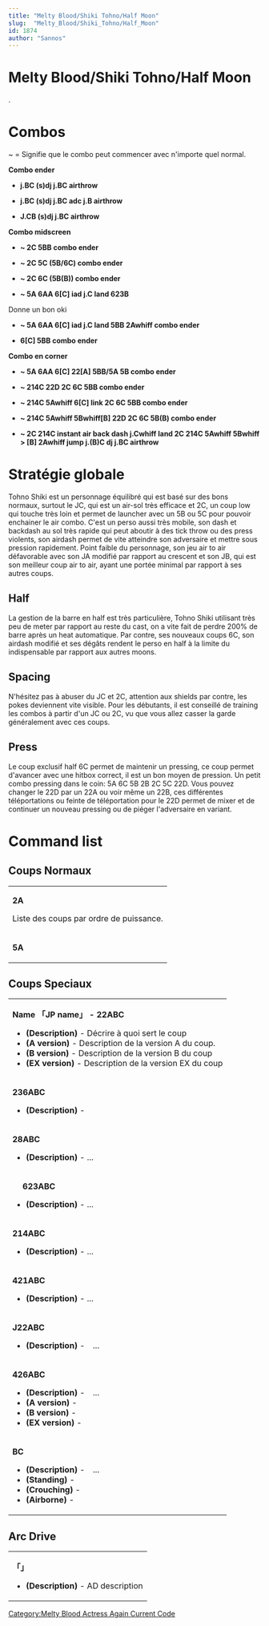 ```yaml
---
title: "Melty Blood/Shiki Tohno/Half Moon"
slug:  "Melty_Blood/Shiki_Tohno/Half_Moon"
id: 1874
author: "Sannos"
---
```


# Melty Blood/Shiki Tohno/Half Moon

.

# Combos

\~ = Signifie que le combo peut commencer avec n'importe quel normal.

**Combo ender**

- **j.BC (s)dj j.BC airthrow**

<!-- -->

- **j.BC (s)dj j.BC adc j.B airthrow**

<!-- -->

- **J.CB (s)dj j.BC airthrow**

**Combo midscreen**

- **\~ 2C 5BB combo ender**

<!-- -->

- **\~ 2C 5C (5B/6C) combo ender**

<!-- -->

- **\~ 2C 6C (5B(B)) combo ender**

<!-- -->

- **\~ 5A 6AA 6\[C\] iad j.C land 623B**

  
Donne un bon oki

- **\~ 5A 6AA 6\[C\] iad j.C land 5BB 2Awhiff combo ender**

<!-- -->

- **6\[C\] 5BB combo ender**

**Combo en corner**

- **\~ 5A 6AA 6\[C\] 22\[A\] 5BB/5A 5B combo ender**

<!-- -->

- **\~ 214C 22D 2C 6C 5BB combo ender**

<!-- -->

- **\~ 214C 5Awhiff 6\[C\] link 2C 6C 5BB combo ender**

<!-- -->

- **\~ 214C 5Awhiff 5Bwhiff\[B\] 22D 2C 6C 5B(B) combo ender**

<!-- -->

- **\~ 2C 214C instant air back dash j.Cwhiff land 2C 214C 5Awhiff
  5Bwhiff \> \[B\] 2Awhiff jump j.(B)C dj j.BC airthrow**

# Stratégie globale

Tohno Shiki est un personnage équilibré qui est basé sur des bons
normaux, surtout le JC, qui est un air-sol très efficace et 2C, un coup
low qui touche très loin et permet de launcher avec un 5B ou 5C pour
pouvoir enchainer le air combo. C'est un perso aussi très mobile, son
dash et backdash au sol très rapide qui peut aboutir à des tick throw ou
des press violents, son airdash permet de vite atteindre son adversaire
et mettre sous pression rapidement. Point faible du personnage, son jeu
air to air défavorable avec son JA modifié par rapport au crescent et
son JB, qui est son meilleur coup air to air, ayant une portée minimal
par rapport à ses autres coups.

## Half

La gestion de la barre en half est très particulière, Tohno Shiki
utilisant très peu de meter par rapport au reste du cast, on a vite fait
de perdre 200% de barre après un heat automatique. Par contre, ses
nouveaux coups 6C, son airdash modifié et ses dégâts rendent le perso en
half à la limite du indispensable par rapport aux autres moons.

## Spacing

N'hésitez pas à abuser du JC et 2C, attention aux shields par contre,
les pokes deviennent vite visible. Pour les débutants, il est conseillé
de training les combos à partir d'un JC ou 2C, vu que vous allez casser
la garde généralement avec ces coups.

## Press

Le coup exclusif half 6C permet de maintenir un pressing, ce coup permet
d'avancer avec une hitbox correct, il est un bon moyen de pression. Un
petit combo pressing dans le coin: 5A 6C 5B 2B 2C 5C 22D. Vous pouvez
changer le 22D par un 22A ou voir même un 22B, ces différentes
téléportations ou feinte de téléportation pour le 22D permet de mixer et
de continuer un nouveau pressing ou de piéger l'adversaire en variant.

# Command list

## Coups Normaux

<table>
<tbody>
<tr class="odd">
<td><p><strong>2A</strong></p>
<p>Liste des coups par ordre de puissance.</p></td>
</tr>
<tr class="even">
<td><p><strong>5A</strong></p></td>
</tr>
</tbody>
</table>

## Coups Speciaux

<table>
<tbody>
<tr class="odd">
<td><p><strong>Name 「JP name」 - 22ABC</strong></p>
<ul>
<li><strong>(Description)</strong> - Décrire à quoi sert le coup</li>
<li><strong>(A version)</strong> - Description de la version A du
coup.</li>
<li><strong>(B version)</strong> - Description de la version B du
coup</li>
<li><strong>(EX version)</strong> - Description de la version EX du
coup</li>
</ul></td>
</tr>
<tr class="even">
<td><p><strong>236ABC</strong></p>
<ul>
<li><strong>(Description)</strong> -</li>
</ul></td>
</tr>
<tr class="odd">
<td><p><strong>28ABC</strong></p>
<ul>
<li><strong>(Description)</strong> - ...</li>
</ul></td>
</tr>
<tr class="even">
<td><p><strong>　 623ABC</strong></p>
<ul>
<li><strong>(Description)</strong> - ...</li>
</ul></td>
</tr>
<tr class="odd">
<td><p><strong>214ABC</strong></p>
<ul>
<li><strong>(Description)</strong> - ...</li>
</ul></td>
</tr>
<tr class="even">
<td><p><strong>421ABC</strong></p>
<ul>
<li><strong>(Description)</strong> - ...</li>
</ul></td>
</tr>
<tr class="odd">
<td><p><strong>J22ABC</strong></p>
<ul>
<li><strong>(Description)</strong> -　...</li>
</ul></td>
</tr>
<tr class="even">
<td><p><strong>426ABC</strong></p>
<ul>
<li><strong>(Description)</strong> -　...</li>
<li><strong>(A version)</strong> -</li>
<li><strong>(B version)</strong> -</li>
<li><strong>(EX version)</strong> -</li>
</ul></td>
</tr>
<tr class="odd">
<td><p><strong>BC</strong></p>
<ul>
<li><strong>(Description)</strong> -　...</li>
<li><strong>(Standing)</strong> -</li>
<li><strong>(Crouching)</strong> -</li>
<li><strong>(Airborne)</strong> -</li>
</ul></td>
</tr>
</tbody>
</table>

## Arc Drive

<table>
<tbody>
<tr class="odd">
<td><p><strong>「」</strong></p>
<ul>
<li><strong>(Description)</strong> - AD description</li>
</ul></td>
</tr>
</tbody>
</table>

[Category:Melty Blood Actress Again Current
Code](Category:Melty_Blood_Actress_Again_Current_Code "wikilink")

